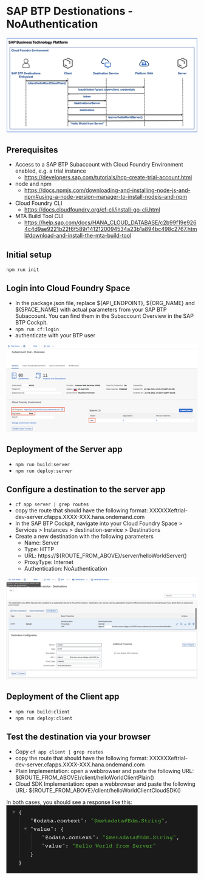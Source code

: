 # SAP BTP Destionations - NoAuthentication

![Scenario](./misc/scenario.png)

## Prerequisites

-   Access to a SAP BTP Subaccount with Cloud Foundry Environment enabled, e.g. a trial instance
    -   https://developers.sap.com/tutorials/hcp-create-trial-account.html
-   node and npm
    -   https://docs.npmjs.com/downloading-and-installing-node-js-and-npm#using-a-node-version-manager-to-install-nodejs-and-npm
-   Cloud Foundry CLI
    -   https://docs.cloudfoundry.org/cf-cli/install-go-cli.html
-   MTA Build Tool CLI
    -   https://help.sap.com/docs/HANA_CLOUD_DATABASE/c2b99f19e9264c4d9ae9221b22f6f589/1412120094534a23b1a894bc498c2767.html#download-and-install-the-mta-build-tool

## Initial setup

`npm run init`

## Login into Cloud Foundry Space

-   In the package.json file, replace \$\{API_ENDPOINT}, \$\{ORG_NAME} and \$\{SPACE_NAME} with actual parameters from your SAP BTP Subaccount. You can find them in the Subaccount Overview in the SAP BTP Cockpit.
-   `npm run cf:login`
-   authenticate with your BTP user

![Subaccount](./misc/cflogin.png)

## Deployment of the Server app

-   `npm run build:server`
-   `npm run deploy:server`

## Configure a destination to the server app

-   `cf app server | grep routes`
-   copy the route that should have the following format: XXXXXXeftrial-dev-server.cfapps.XXXX-XXX.hana.ondemand.com
-   In the SAP BTP Cockpit, navigate into your Cloud Foundry Space > Services > Instances > destination-service > Destinations
-   Create a new destination with the following parameters
    -   Name: Server
    -   Type: HTTP
    -   URL: https://${ROUTE_FROM_ABOVE}/server/helloWorldServer()
    -   ProxyType: Internet
    -   Authentication: NoAuthentication

![Destination](./misc/destination.png)

## Deployment of the Client app

-   `npm run build:client`
-   `npm run deploy:client`

## Test the destination via your browser

-   Copy `cf app client | grep routes`
-   copy the route that should have the following format: XXXXXXeftrial-dev-server.cfapps.XXXX-XXX.hana.ondemand.com
-   Plain Implementation: open a webbrowser and paste the following URL: ${ROUTE_FROM_ABOVE}/client/helloWorldClientPlain()
-   Cloud SDK Implementation: open a webbrowser and paste the following URL: ${ROUTE_FROM_ABOVE}/client/helloWorldClientCloudSDK()

In both cases, you should see a response like this:
![Response](./misc/response.png)
